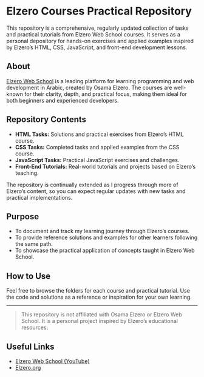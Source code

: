 # Elzero Courses Practical Repository

This repository is a comprehensive, regularly updated collection of tasks and practical tutorials from Elzero Web School courses. It serves as a personal depository for hands-on exercises and applied examples inspired by Elzero’s HTML, CSS, JavaScript, and front-end development lessons.

## About

[Elzero Web School](https://elzero.org/) is a leading platform for learning programming and web development in Arabic, created by Osama Elzero. The courses are well-known for their clarity, depth, and practical focus, making them ideal for both beginners and experienced developers.

## Repository Contents

- **HTML Tasks:** Solutions and practical exercises from Elzero’s HTML course.
- **CSS Tasks:** Completed tasks and applied examples from the CSS course.
- **JavaScript Tasks:** Practical JavaScript exercises and challenges.
- **Front-End Tutorials:** Real-world tutorials and projects based on Elzero’s teaching.

The repository is continually extended as I progress through more of Elzero’s content, so you can expect regular updates with new tasks and practical implementations.

## Purpose

- To document and track my learning journey through Elzero’s courses.
- To provide reference solutions and examples for other learners following the same path.
- To showcase the practical application of concepts taught in Elzero Web School.

## How to Use

Feel free to browse the folders for each course and practical tutorial. Use the code and solutions as a reference or inspiration for your own learning.

---

> This repository is not affiliated with Osama Elzero or Elzero Web School. It is a personal project inspired by Elzero’s educational resources.

## Useful Links

- [Elzero Web School (YouTube)](https://www.youtube.com/c/OsamaElzero)
- [Elzero.org](https://elzero.org/)
